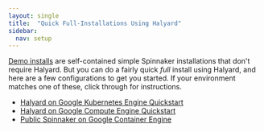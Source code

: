 ```yaml
---
layout: single
title:  "Quick Full-Installations Using Halyard"
sidebar:
  nav: setup
---
```


[Demo installs](/setup/quickstart/) are self-contained simple Spinnaker installations that don't require Halyard. But you can do a fairly quick <em>full</em> install using Halyard, and here
are a few configurations to get you started. If your environment matches one of these, click through for instructions.

* [Halyard on Google Kubernetes Engine Quickstart](/setup/quickstart/halyard-gke/)
* [Halyard on Google Compute Engine Quickstart](/setup/quickstart/halyard-gce/)
* [Public Spinnaker on Google Container
  Engine](/setup/quickstart/halyard-gke-public/)
